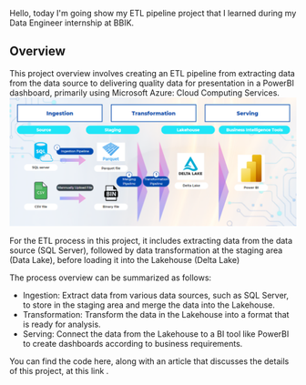 Hello, today I'm going show my ETL pipeline project that I learned during my Data Engineer internship at BBIK.

## Overview
This project overview involves creating an ETL pipeline from extracting data from the data source to delivering quality data for presentation in a PowerBI dashboard, primarily using Microsoft Azure: Cloud Computing Services.
![Alt text](pictures/overview_de_project.png)

For the ETL process in this project, it includes extracting data from the data source (SQL Server), followed by data transformation at the staging area (Data Lake), before loading it into the Lakehouse (Delta Lake)

The process overview can be summarized as follows:

- Ingestion: Extract data from various data sources, such as SQL Server, to store in the staging area and merge the data into the Lakehouse.
- Transformation: Transform the data in the Lakehouse into a format that is ready for analysis.
- Serving: Connect the data from the Lakehouse to a BI tool like PowerBI to create dashboards according to business requirements.

You can find the code here, along with an article that discusses the details of this project, at this link <link>.
